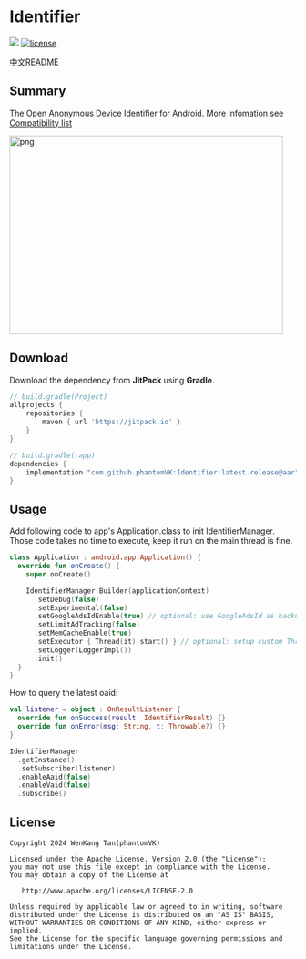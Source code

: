 Identifier
=========

[![](https://jitpack.io/v/phantomVK/Identifier.svg)](https://jitpack.io/#phantomVK/Identifier) [![license](https://img.shields.io/badge/License-Apache2.0-brightgreen)](https://github.com/phantomVK/SlideBack/blob/master/LICENSE)

[中文README](./README_CN.md)

Summary
-----------

The Open Anonymous Device Identifier for Android. More infomation see [Compatibility list](./COMPATIBILITY_LIST.md)

<img src="./static/sample.png" alt="png" width="480" height="349" style="display: inline;"/>

Download
-----------
Download the dependency from __JitPack__ using __Gradle__.

```groovy
// build.gradle(Project)
allprojects {
    repositories {
        maven { url 'https://jitpack.io' }
    }
}

// build.gradle(:app)
dependencies {
    implementation "com.github.phantomVK:Identifier:latest.release@aar"
}
```

Usage
-------

Add following code to app's Application.class to init IdentifierManager. Those code takes no time to execute, keep it run on the main thread is fine.

```kotlin
class Application : android.app.Application() {
  override fun onCreate() {
    super.onCreate()

    IdentifierManager.Builder(applicationContext)
      .setDebug(false)
      .setExperimental(false)
      .setGoogleAdsIdEnable(true) // optional: use GoogleAdsId as backup, default is false
      .setLimitAdTracking(false)
      .setMemCacheEnable(true)
      .setExecutor { Thread(it).start() } // optional: setup custom ThreadPoolExecutor
      .setLogger(LoggerImpl())
      .init()
  }
}
```

How to query the latest oaid:

```kotlin
val listener = object : OnResultListener {
  override fun onSuccess(result: IdentifierResult) {}
  override fun onError(msg: String, t: Throwable?) {}
}

IdentifierManager
  .getInstance()
  .setSubscriber(listener)
  .enableAaid(false)
  .enableVaid(false)
  .subscribe()
```

License
--------

```
Copyright 2024 WenKang Tan(phantomVK)

Licensed under the Apache License, Version 2.0 (the "License");
you may not use this file except in compliance with the License.
You may obtain a copy of the License at

   http://www.apache.org/licenses/LICENSE-2.0

Unless required by applicable law or agreed to in writing, software
distributed under the License is distributed on an "AS IS" BASIS,
WITHOUT WARRANTIES OR CONDITIONS OF ANY KIND, either express or implied.
See the License for the specific language governing permissions and
limitations under the License.
```
